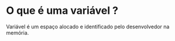 # O que é uma variável ?
Variável é um espaço alocado e identificado pelo desenvolvedor na memória.




